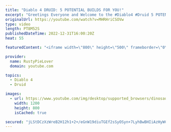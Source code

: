 ```yaml
---
title: "Diablo 4 DRUID: 5 POTENTIAL BUILDS FOR YOU!"
excerpt: "Greetings Everyone and Welcome to the #Diablo4 #Druid 5 POTENTIAL BUILDS VIDEO! Where we discuss 5 potential builds ..."
originalUrl: https://youtube.com/watch?v=MHRHriCSOVw
type: video
length: PT8M52S
publishedDateTime: 2022-12-31T16:00:20Z
heat: 55

featuredContent: "<iframe width=\"800\" height=\"500\" frameborder=\"0\" src=\"https://www.youtube.com/embed/MHRHriCSOVw\" allow=\"accelerometer; autoplay; encrypted-media; gyroscope; picture-in-picture\" allowfullscreen></iframe>"

provider:
  name: RustyPieLover
  domain: youtube.com

topics:
  - Diablo 4
  - Druid

images:
  - url: https://www.youtube.com/img/desktop/supported_browsers/dinosaur.png
    width: 1200
    height: 800
    isCached: true

secured: "jLStDCzXzWreB2H12h1+2+/eGnW19diuTGEf2sSyOSyn+7LyhBwBHIiAzHyWCrVSTamTbhplZTld++7wfTYOs9N3f2xJoXdvHkSwp2R/fTUOrlA6T0PkuCe2Hlf0PFYsf0uLDIpdIf7ke+ILCYfGEfPgvCkzE2uOrrwlm6htGMlFJk333W7NziUnh8cCt9MeITJBCGhFcTiVtHAvITknk/LX9vvFyvr5Byte3jmhb9jxa3FPgVe3KjWPf7GYWq4xY7WfTmRfVHDDbcQe0jXz2f4/PzQ8TssO5vBkEbqtJACvR3JI+lKuNwmKWire7R6bn3nmpg87qphF2/+GlYwCRB/fk4rS0KEm3E9zDYlMwyXa46X13XyKWtpS1eQWaumiq3sY6SKIWUhg2tMH1+8JFvYBLzDhebC4SjLdblqniIE=;riKYlypQ4ddaX4iaqL6hnQ=="
---
```



